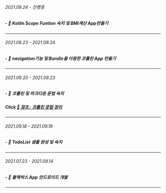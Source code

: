###### 2021.09.24 - 진행중
##### - 📝 Kotlin Scope Funtion 숙지 및 BMI계산 App만들기
---

###### 2021.09.23 - 2021.09.24
##### - 📝 navigation기능 및 Bundle을 이용한 코틀린 App 만들기
---

###### 2021.09.20 - 2021.09.23
##### - 📝 코틀린 및 마크다운 문법 숙지 <br>
##### Click [📎 참조 : 코틀린 문법 정리](https://eli1429.tistory.com/2) 
---

###### 2021.09.18 - 2021.09.19
##### - 📝 TodoList 샘플 완성 및 숙지
---

###### 2021.07.23 - 2021.09.14
##### - 📝 블랙박스 App 안드로이드 개발
---
